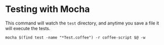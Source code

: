 # Testing with Mocha

This command will watch the `test` directory, and anytime you save a file it will execute the tests.

```
mocha $(find test -name "*Test.coffee") -r coffee-script $@ -w
```